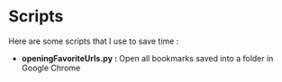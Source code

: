 # Scripts

Here are some scripts that I use to save time :

 - **openingFavoriteUrls.py :** Open all bookmarks saved into a folder in Google Chrome
